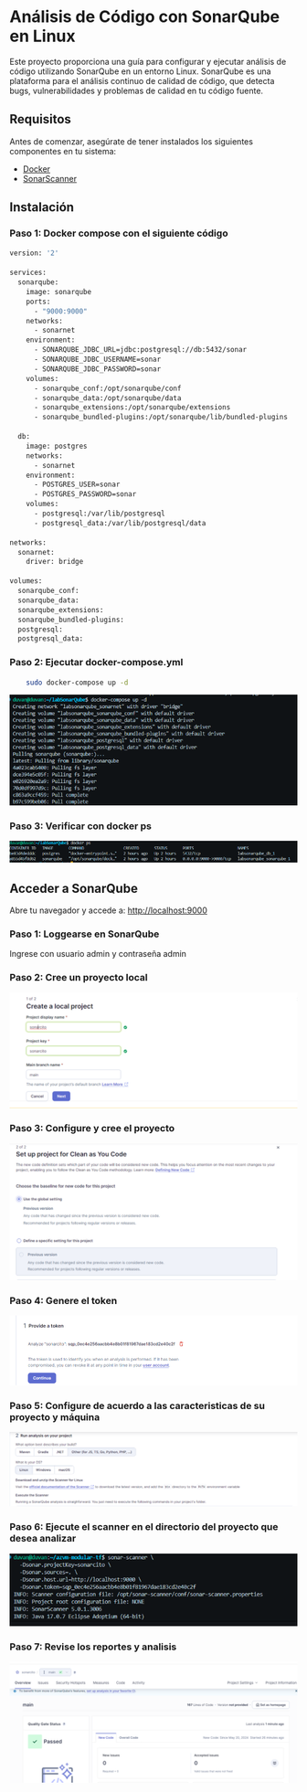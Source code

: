 # Análisis de Código con SonarQube en Linux

Este proyecto proporciona una guía para configurar y ejecutar análisis de código utilizando SonarQube en un entorno Linux. SonarQube es una plataforma para el análisis continuo de calidad de código, que detecta bugs, vulnerabilidades y problemas de calidad en tu código fuente.

## Requisitos

Antes de comenzar, asegúrate de tener instalados los siguientes componentes en tu sistema:
- [Docker](https://www.docker.com/)
- [SonarScanner](https://docs.sonarqube.org/latest/analysis/scan/sonarscanner/)

## Instalación

### Paso 1: Docker compose con el siguiente código

```bash
version: '2'

services:
  sonarqube:
    image: sonarqube
    ports:
      - "9000:9000"
    networks:
      - sonarnet
    environment:
      - SONARQUBE_JDBC_URL=jdbc:postgresql://db:5432/sonar
      - SONARQUBE_JDBC_USERNAME=sonar
      - SONARQUBE_JDBC_PASSWORD=sonar
    volumes:
      - sonarqube_conf:/opt/sonarqube/conf
      - sonarqube_data:/opt/sonarqube/data
      - sonarqube_extensions:/opt/sonarqube/extensions
      - sonarqube_bundled-plugins:/opt/sonarqube/lib/bundled-plugins

  db:
    image: postgres
    networks:
      - sonarnet
    environment:
      - POSTGRES_USER=sonar
      - POSTGRES_PASSWORD=sonar
    volumes:
      - postgresql:/var/lib/postgresql
      - postgresql_data:/var/lib/postgresql/data

networks:
  sonarnet:
    driver: bridge

volumes:
  sonarqube_conf:
  sonarqube_data:
  sonarqube_extensions:
  sonarqube_bundled-plugins:
  postgresql:
  postgresql_data:

```
### Paso 2: Ejecutar docker-compose.yml
```bash
    sudo docker-compose up -d
```
![Texto alternativo](/images/1.png)

### Paso 3: Verificar con docker ps
![Texto alternativo](/images/9.png)

## Acceder a SonarQube

Abre tu navegador y accede a:
[http://localhost:9000](http://localhost:9000)

### Paso 1: Loggearse en SonarQube
Ingrese con usuario admin y contraseña admin

### Paso 2: Cree un proyecto local

![Texto alternativo](/images/3.png)

### Paso 3: Configure y cree el proyecto
![Texto alternativo](/images/4.png)

### Paso 4: Genere el token
![Texto alternativo](/images/5.png)

### Paso 5: Configure de acuerdo a las caracteristicas de su proyecto y máquina
![Texto alternativo](/images/6.png)

### Paso 6: Ejecute el scanner en el directorio del proyecto que desea analizar
![Texto alternativo](/images/8.png)

### Paso 7: Revise los reportes y analisis
![Texto alternativo](/images/7.png)

